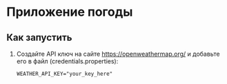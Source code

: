 # Приложение погоды


## Как запустить

1. Создайте API ключ на сайте https://openweathermap.org/ и добавьте его в файл (credentials.properties):
   ```bas
   WEATHER_API_KEY="your_key_here"
